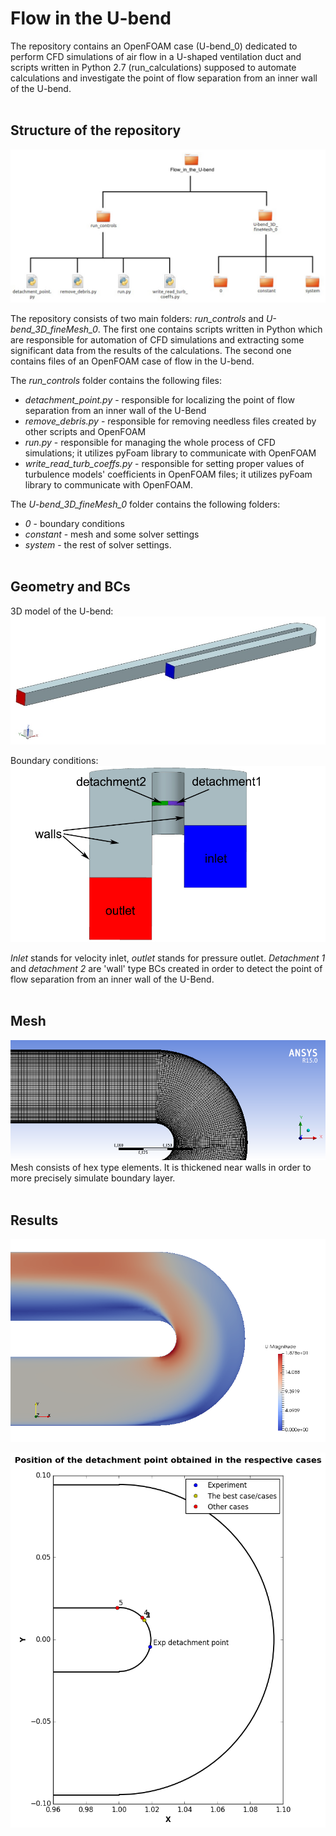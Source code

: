 # Flow in the U-bend
The repository contains an OpenFOAM case (U-bend_0) dedicated to perform CFD simulations of air flow in a U-shaped ventilation duct and scripts written in Python 2.7 (run_calculations) supposed to automate calculations and investigate the point of flow separation from an inner wall of the U-bend.
<br><br>

## Structure of the repository
![Figure 1](https://github.com/MyProjectsMK/Flow_in_the_U-bend/blob/master/README_pictures/case_structure.jpg)

The repository consists of two main folders: *run_controls* and *U-bend_3D_fineMesh_0*. The first one contains scripts written in Python which are responsible for automation of CFD simulations and extracting some significant data from the results of the calculations. The second one contains files of an OpenFOAM case of flow in the U-bend.

The *run_controls* folder contains the following files:
* *detachment_point.py* - responsible for localizing the point of flow separation from an inner wall of the U-Bend
* *remove_debris.py* - responsible for removing needless files created by other scripts and OpenFOAM
* *run.py* - responsible for managing the whole process of CFD simulations; it utilizes pyFoam library to communicate with OpenFOAM
* *write_read_turb_coeffs.py* - responsible for setting proper values of turbulence models' coefficients in OpenFOAM files; it utilizes pyFoam library to communicate with OpenFOAM.

The *U-bend_3D_fineMesh_0* folder contains the following folders:
* *0* - boundary conditions
* *constant* - mesh and some solver settings
* *system* - the rest of solver settings.
<br><br>

## Geometry and BCs
3D model of the U-bend:
![Figure 2](https://github.com/MyProjectsMK/Flow_in_the_U-bend/blob/master/README_pictures/3D_model.jpg)

Boundary conditions:
![Figure 3](https://github.com/MyProjectsMK/Flow_in_the_U-bend/blob/master/README_pictures/3D_model_BCs.jpg)

*Inlet* stands for velocity inlet, *outlet* stands for pressure outlet. *Detachment 1* and *detachment 2* are 'wall' type BCs created in order to detect the point of flow separation from an inner wall of the U-Bend.
<br><br>

## Mesh
![Figure 4](https://github.com/MyProjectsMK/Flow_in_the_U-bend/blob/master/README_pictures/mesh.png)
Mesh consists of hex type elements. It is thickened near walls in order to more precisely simulate boundary layer.
<br><br>

## Results
![Figure 5](https://github.com/MyProjectsMK/Flow_in_the_U-bend/blob/master/README_pictures/results_velocity.png)

![Figure 6](https://github.com/MyProjectsMK/Flow_in_the_U-bend/blob/master/README_pictures/detachment_point_position.png)
